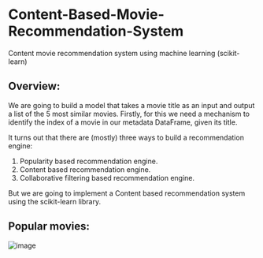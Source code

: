 # Content-Based-Movie-Recommendation-System
Content movie recommendation system using machine learning (scikit-learn)

## Overview:
We are going to build a model that takes a movie title as an input and output a list of the 5 most similar movies. Firstly, for this we need a mechanism to identify the index of a movie in our metadata DataFrame, given its title.

It turns out that there are (mostly) three ways to build a recommendation engine:

1. Popularity based recommendation engine.
2. Content based recommendation engine.
3. Collaborative filtering based recommendation engine.

But we are going to implement a Content based recommendation system using the scikit-learn library.

## Popular movies:
![image](https://user-images.githubusercontent.com/104161233/176396416-0e8cf30a-6807-47e1-88c8-540c95d9c0c0.png)

